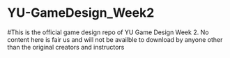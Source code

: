 # YU-GameDesign_Week2


#This is the official game design repo of YU Game Design Week 2. No content here is fair us and will not be availble to download by anyone other than the original creators and instructors

